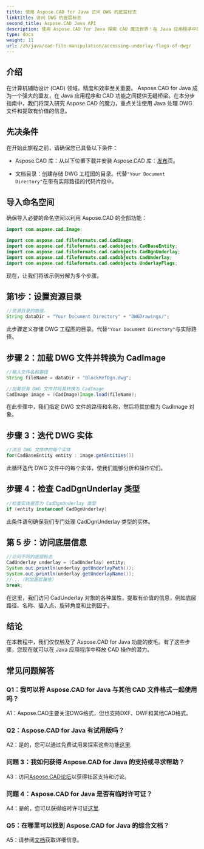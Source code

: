 ```yaml
---
title: 使用 Aspose.CAD for Java 访问 DWG 的底层标志
linktitle: 访问 DWG 的底层标志
second_title: Aspose.CAD Java API
description: 使用 Aspose.CAD for Java 探索 CAD 魔法世界！在 Java 应用程序中轻松处理 DWG 文件。
type: docs
weight: 11
url: /zh/java/cad-file-manipulation/accessing-underlay-flags-of-dwg/
---
```

## 介绍

在计算机辅助设计 (CAD) 领域，精度和效率至关重要。 Aspose.CAD for Java 成为一个强大的盟友，在 Java 应用程序和 CAD 功能之间提供无缝桥梁。在本分步指南中，我们将深入研究 Aspose.CAD 的魔力，重点关注使用 Java 处理 DWG 文件和提取有价值的信息。

## 先决条件

在开始此旅程之前，请确保您已具备以下条件：

-  Aspose.CAD 库：从以下位置下载并安装 Aspose.CAD 库：[发布](https://releases.aspose.com/cad/java/)页。

- 文档目录：创建存储 DWG 工程图的目录。代替`"Your Document Directory"`在带有实际路径的代码片段中。

## 导入命名空间

确保导入必要的命名空间以利用 Aspose.CAD 的全部功能：

```java
import com.aspose.cad.Image;

import com.aspose.cad.fileformats.cad.CadImage;
import com.aspose.cad.fileformats.cad.cadobjects.CadBaseEntity;
import com.aspose.cad.fileformats.cad.cadobjects.CadDgnUnderlay;
import com.aspose.cad.fileformats.cad.cadobjects.CadUnderlay;
import com.aspose.cad.fileformats.cad.cadobjects.UnderlayFlags;
```

现在，让我们将该示例分解为多个步骤。

## 第1步：设置资源目录

```java
//资源目录的路径。
String dataDir = "Your Document Directory" + "DWGDrawings/";
```

此步骤定义存储 DWG 工程图的目录。代替`"Your Document Directory"`与实际路径。

## 步骤 2：加载 DWG 文件并转换为 CadImage

```java
//输入文件名和路径
String fileName = dataDir + "BlockRefDgn.dwg";

//加载现有 DWG 文件并将其转换为 CadImage
CadImage image = (CadImage)Image.load(fileName);
```

在此步骤中，我们指定 DWG 文件的路径和名称，然后将其加载为 CadImage 对象。

## 步骤 3：迭代 DWG 实体

```java
//浏览 DWG 文件中的每个实体
for(CadBaseEntity entity : image.getEntities())
```

此循环迭代 DWG 文件中的每个实体，使我们能够分析和操作它们。

## 步骤 4：检查 CadDgnUnderlay 类型

```java
//检查实体是否为 CadDgnUnderlay 类型
if (entity instanceof CadDgnUnderlay)
```

此条件语句确保我们专门处理 CadDgnUnderlay 类型的实体。

## 第 5 步：访问底层信息

```java
//访问不同的底层标志
CadUnderlay underlay = (CadUnderlay) entity;
System.out.println(underlay.getUnderlayPath());
System.out.println(underlay.getUnderlayName());
//...（附加底层属性）
break;
```

在这里，我们访问 CadUnderlay 对象的各种属性，提取有价值的信息，例如底层路径、名称、插入点、旋转角度和比例因子。

## 结论

在本教程中，我们仅仅触及了 Aspose.CAD for Java 功能的皮毛。有了这些步骤，您现在就可以在 Java 应用程序中释放 CAD 操作的潜力。

## 常见问题解答

### Q1：我可以将 Aspose.CAD for Java 与其他 CAD 文件格式一起使用吗？

A1：Aspose.CAD主要关注DWG格式，但也支持DXF、DWF和其他CAD格式。

### Q2：Aspose.CAD for Java 有试用版吗？

 A2：是的，您可以通过免费试用来探索这些功能[这里](https://releases.aspose.com/).

### 问题 3：我如何获得 Aspose.CAD for Java 的支持或寻求帮助？

 A3：访问[Aspose.CAD论坛](https://forum.aspose.com/c/cad/19)以获得社区支持和讨论。

### 问题 4：Aspose.CAD for Java 是否有临时许可证？

 A4：是的，您可以获得临时许可证[这里](https://purchase.aspose.com/temporary-license/).

### Q5：在哪里可以找到 Aspose.CAD for Java 的综合文档？

 A5：请参阅[文档](https://reference.aspose.com/cad/java/)获取详细信息。